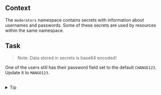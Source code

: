 ## Context

The `moderators` namespace contains secrets with information about usernames and passwords. Some of these secrets are used by resources within the same namespace.
## Task

> Note: Data stored in secrets is base64 encoded!

One of the users still has their password field set to the default `CHANGE123`. Update it to `MANGO123`.


<br>
<details><summary>Tip</summary>
<br>

An easy way to check secret contents is by filtering the output using jsonpath. Here is an example:
<br>
```bash
(ins)❯ kubectl -n countries get secrets nepal -o jsonpath={.data.currency}
bmVwYWxydXBwZQ==

```





